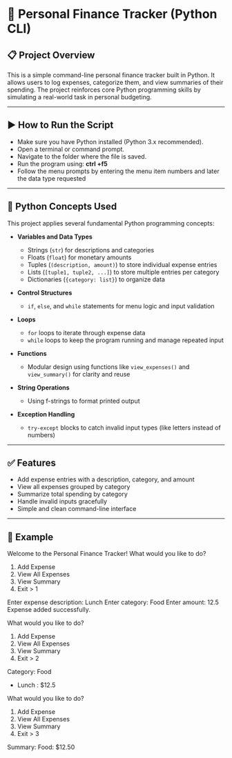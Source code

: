 # 💸 Personal Finance Tracker (Python CLI)

## 📋 Project Overview
This is a simple command-line personal finance tracker built in Python. It allows users to log expenses, categorize them, and view summaries of their spending. The project reinforces core Python programming skills by simulating a real-world task in personal budgeting.

---

## ▶️ How to Run the Script
- Make sure you have Python installed (Python 3.x recommended).
- Open a terminal or command prompt.
- Navigate to the folder where the file is saved.
- Run the program using: **ctrl +f5**  
- Follow the menu prompts by entering the menu item numbers and later the data type requested

---

## 🧠 Python Concepts Used

This project applies several fundamental Python programming concepts:

- **Variables and Data Types**
  - Strings (`str`) for descriptions and categories  
  - Floats (`float`) for monetary amounts  
  - Tuples (`(description, amount)`) to store individual expense entries  
  - Lists (`[tuple1, tuple2, ...]`) to store multiple entries per category  
  - Dictionaries (`{category: list}`) to organize data  

- **Control Structures**
  - `if`, `else`, and `while` statements for menu logic and input validation  

- **Loops**
  - `for` loops to iterate through expense data  
  - `while` loops to keep the program running and manage repeated input  

- **Functions**
  - Modular design using functions like `view_expenses()` and `view_summary()` for clarity and reuse  

- **String Operations**
  - Using f-strings to format printed output  

- **Exception Handling**
  - `try-except` blocks to catch invalid input types (like letters instead of numbers)

---

## ✅ Features

- Add expense entries with a description, category, and amount  
- View all expenses grouped by category  
- Summarize total spending by category  
- Handle invalid inputs gracefully  
- Simple and clean command-line interface  

---

## 📌 Example

Welcome to the Personal Finance Tracker!
What would you like to do?
1. Add Expense
2. View All Expenses
3. View Summary
4. Exit > 1

Enter expense description: Lunch
Enter category: Food
Enter amount: 12.5
Expense added successfully.

What would you like to do?
1. Add Expense
2. View All Expenses
3. View Summary
4. Exit > 2

Category: Food
- Lunch : $12.5

What would you like to do?
1. Add Expense
2. View All Expenses
3. View Summary
4. Exit > 3

Summary:
Food: $12.50
